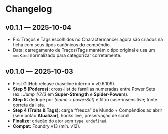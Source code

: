 # Changelog

## v0.1.1 — 2025-10-04
- Fix: Traços e Tags escolhidos no Charactermancer agora são criados na ficha com seus tipos canônicos do compêndio.
- Data: carregamento de Traços/Tags mantém o tipo original e usa um `mmcKind` normalizado para categorizar corretamente.

## v0.1.0 — 2025-10-03
- First GitHub release (baseline interno = v0.6.109).
- **Step 5 (Poderes):** cross-list de famílias numeradas entre Power Sets (ex.: *Jump 1/2/3* em **Super-Strength** e **Spider-Powers**).
- **Step 5:** dedupe por *(nome + powerSet)* e filtro case-insensitive; fonte correta da lista.
- **Step 4 (Traits & Tags):** carga “fresca” de Mundo + Compêndios ao abrir (sem botão **Atualizar**), hooks live, preservação de scroll.
- **Finalize:** criação do ator sem `type undefined`.
- **Compat:** Foundry v13 (mín. v12).
